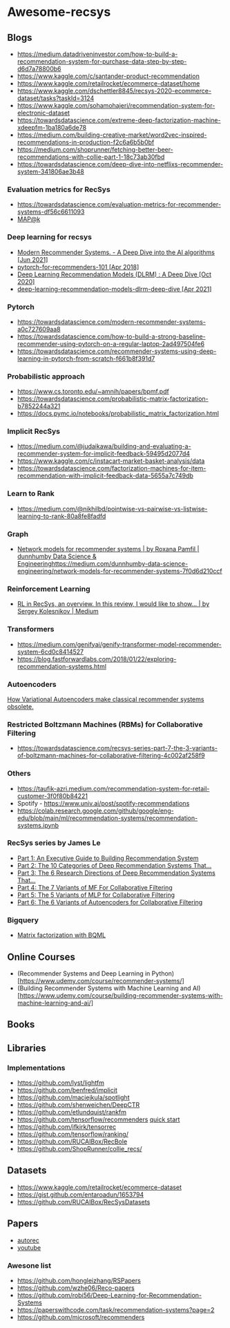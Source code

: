 # Awesome-recsys
## Blogs 

* https://medium.datadriveninvestor.com/how-to-build-a-recommendation-system-for-purchase-data-step-by-step-d6d7a78800b6
* https://www.kaggle.com/c/santander-product-recommendation
* https://www.kaggle.com/retailrocket/ecommerce-dataset/home
* https://www.kaggle.com/dschettler8845/recsys-2020-ecommerce-dataset/tasks?taskId=3124
* https://www.kaggle.com/sohamohajeri/recommendation-system-for-electronic-dataset
* https://towardsdatascience.com/extreme-deep-factorization-machine-xdeepfm-1ba180a6de78
* https://medium.com/building-creative-market/word2vec-inspired-recommendations-in-production-f2c6a6b5b0bf
* https://medium.com/shoprunner/fetching-better-beer-recommendations-with-collie-part-1-18c73ab30fbd
* https://towardsdatascience.com/deep-dive-into-netflixs-recommender-system-341806ae3b48

### Evaluation metrics for RecSys
* https://towardsdatascience.com/evaluation-metrics-for-recommender-systems-df56c6611093
* [MAP@k](http://sdsawtelle.github.io/blog/output/mean-average-precision-MAP-for-recommender-systems.html)

### Deep learning for recsys
* [Modern Recommender Systems. - A Deep Dive into the AI algorithms [Jun 2021]](https://towardsdatascience.com/modern-recommender-systems-a0c727609aa8)
* [pytorch-for-recommenders-101 [Apr 2018]](https://blog.fastforwardlabs.com/2018/04/10/pytorch-for-recommenders-101.html)
* [Deep Learning Recommendation Models (DLRM) : A Deep Dive [Oct 2020]](https://medium.com/swlh/deep-learning-recommendation-models-dlrm-a-deep-dive-f38a95f47c2c)
* [deep-learning-recommendation-models-dlrm-deep-dive [Apr 2021]](https://www.kdnuggets.com/2021/04/deep-learning-recommendation-models-dlrm-deep-dive.html)

### Pytorch 
- https://towardsdatascience.com/modern-recommender-systems-a0c727609aa8
- https://towardsdatascience.com/how-to-build-a-strong-baseline-recommender-using-pytorch-on-a-regular-laptop-2ad497504fe6
- https://towardsdatascience.com/recommender-systems-using-deep-learning-in-pytorch-from-scratch-f661b8f391d7

### Probabilistic approach
* https://www.cs.toronto.edu/~amnih/papers/bpmf.pdf
* https://towardsdatascience.com/probabilistic-matrix-factorization-b7852244a321
* https://docs.pymc.io/notebooks/probabilistic_matrix_factorization.html

### Implicit RecSys
* https://medium.com/@judaikawa/building-and-evaluating-a-recommender-system-for-implicit-feedback-59495d2077d4
* https://www.kaggle.com/c/instacart-market-basket-analysis/data
* https://towardsdatascience.com/factorization-machines-for-item-recommendation-with-implicit-feedback-data-5655a7c749db

### Learn to Rank
* https://medium.com/@nikhilbd/pointwise-vs-pairwise-vs-listwise-learning-to-rank-80a8fe8fadfd

### Graph
* [Network models for recommender systems | by Roxana Pamfil | dunnhumby Data Science & Engineering]()https://medium.com/dunnhumby-data-science-engineering/network-models-for-recommender-systems-7f0d6d210ccf

### Reinforcement Learning
* [RL in RecSys, an overview. In this review, I would like to show… | by Sergey Kolesnikov | Medium](https://scitator.medium.com/rl-in-recsys-an-overview-e02815019a8f)

### Transformers
* https://medium.com/genifyai/genify-transformer-model-recommender-system-6cd0c8414527
* https://blog.fastforwardlabs.com/2018/01/22/exploring-recommendation-systems.html

### Autoencoders
[How Variational Autoencoders make classical recommender systems obsolete.](https://medium.com/snipfeed/how-variational-autoencoders-make-classical-recommender-systems-obsolete-4df8bae51546)

### Restricted Boltzmann Machines (RBMs) for Collaborative Filtering
* https://towardsdatascience.com/recsys-series-part-7-the-3-variants-of-boltzmann-machines-for-collaborative-filtering-4c002af258f9

### Others
* https://taufik-azri.medium.com/recommendation-system-for-retail-customer-3f0f80b84221
* Spotify - https://www.univ.ai/post/spotify-recommendations
* https://colab.research.google.com/github/google/eng-edu/blob/main/ml/recommendation-systems/recommendation-systems.ipynb

### RecSys series by James Le
* [Part 1: An Executive Guide to Building Recommendation System](https://towardsdatascience.com/recommendation-system-series-part-1-an-executive-guide-to-building-recommendation-system-608f83e2630a)
* [Part 2: The 10 Categories of Deep Recommendation Systems That…](https://towardsdatascience.com/recommendation-system-series-part-2-the-10-categories-of-deep-recommendation-systems-that-189d60287b58)
* [Part 3: The 6 Research Directions of Deep Recommendation Systems That…](https://towardsdatascience.com/recommendation-system-series-part-3-the-6-research-directions-of-deep-recommendation-systems-that-3a328d264fb7)
* [Part 4: The 7 Variants of MF For Collaborative Filtering](https://towardsdatascience.com/recsys-series-part-4-the-7-variants-of-matrix-factorization-for-collaborative-filtering-368754e4fab5)
* [Part 5: The 5 Variants of MLP for Collaborative Filtering](https://towardsdatascience.com/recsys-series-part-5-neural-matrix-factorization-for-collaborative-filtering-a0aebfe15883)
* [Part 6: The 6 Variants of Autoencoders for Collaborative Filtering](https://towardsdatascience.com/recommendation-system-series-part-6-the-6-variants-of-autoencoders-for-collaborative-filtering-bd7b9eae2ec7)

### Bigquery 
* [Matrix factorization with BQML](https://medium.com/google-cloud/how-to-build-a-recommendation-system-on-e-commerce-data-using-bigquery-ml-df9af2b8c110)
## Online Courses
* (Recommender Systems and Deep Learning in Python)[https://www.udemy.com/course/recommender-systems/]
* (Building Recommender Systems with Machine Learning and AI)[https://www.udemy.com/course/building-recommender-systems-with-machine-learning-and-ai/]


## Books

 
## Libraries
### Implementations
* https://github.com/lyst/lightfm
* https://github.com/benfred/implicit
* https://github.com/maciejkula/spotlight
* https://github.com/shenweichen/DeepCTR
* https://github.com/etlundquist/rankfm
* https://github.com/tensorflow/recommenders [quick start](https://www.tensorflow.org/recommenders/examples/quickstart)
* https://github.com/jfkirk/tensorrec
* https://github.com/tensorflow/ranking/
* https://github.com/RUCAIBox/RecBole
* https://github.com/ShopRunner/collie_recs/


## Datasets
* https://www.kaggle.com/retailrocket/ecommerce-dataset
* https://gist.github.com/entaroadun/1653794
* https://github.com/RUCAIBox/RecSysDatasets


## Papers
* [autorec](https://users.cecs.anu.edu.au/~akmenon/papers/autorec/autorec-paper.pdf)
* [youtube](https://storage.googleapis.com/pub-tools-public-publication-data/pdf/45530.pdf)

### Awesone list
* https://github.com/hongleizhang/RSPapers
* https://github.com/wzhe06/Reco-papers
* https://github.com/robi56/Deep-Learning-for-Recommendation-Systems
* https://paperswithcode.com/task/recommendation-systems?page=2
* https://github.com/microsoft/recommenders





